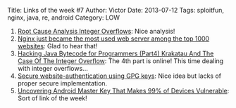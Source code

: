 Title: Links of the week #7
Author: Victor
Date: 2013-07-12
Tags: sploitfun, nginx, java, re, android
Category: LOW

1.  [Root Cause Analysis Integer Overflows][1]: Nice analysis!
2.  [Nginx just became the most used web server among the top 1000 websites][2]: Glad to hear that!
3.  [Hacking Java Bytecode for Programmers (Part4) Krakatau And The Case Of The Integer Overflow][3]: The 4th part is online! This time dealing with integer overflows...
4.  [Secure website-authentication using GPG keys][2]: Nice idea but lacks of proper secure implementation.
5.  [Uncovering Android Master Key That Makes 99% of Devices Vulnerable][4]: Sort of link of the week!


 [1]: https://www.corelan.be/index.php/2013/07/02/root-cause-analysis-integer-overflows/
 [2]: http://neverfear.org/blog/view/3/Secure_website_authentication_using_GPG_keys
 [3]: http://blog.jackdb.com/post/54435480893/proper-ssl-a-repository-of-ssl-best-practices
 [4]: http://bluebox.com/corporate-blog/bluebox-uncovers-android-master-key/                                                  